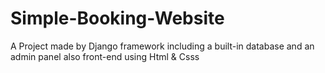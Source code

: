 # Simple-Booking-Website
A Project made by Django framework including a built-in database and an admin panel also front-end using Html &amp; Csss
